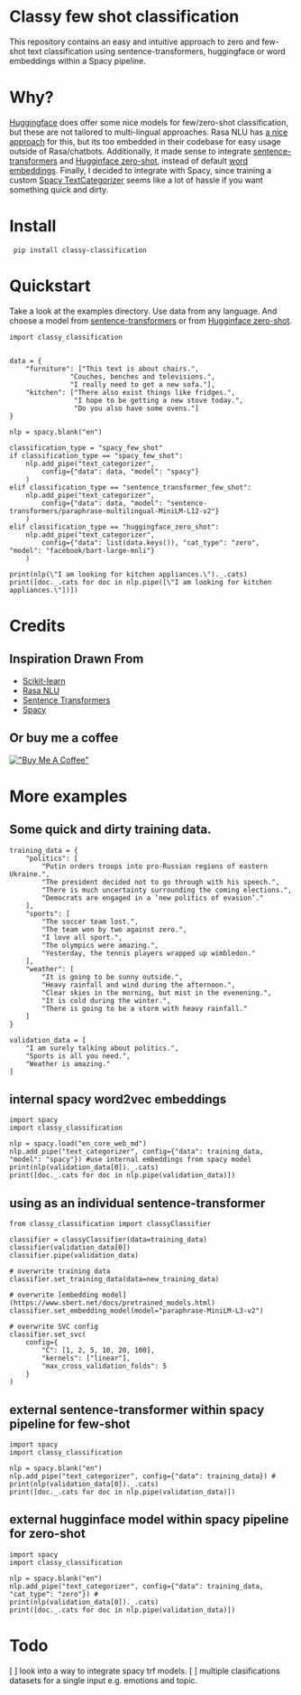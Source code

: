 # Classy few shot classification
This repository contains an easy and intuitive approach to zero and few-shot text classification using sentence-transformers, huggingface or word embeddings within a Spacy pipeline.
 
# Why?
[Huggingface](https://huggingface.co/) does offer some nice models for few/zero-shot classification, but these are not tailored to multi-lingual approaches. Rasa NLU has [a nice approach](https://rasa.com/blog/rasa-nlu-in-depth-part-1-intent-classification/) for this, but its too embedded in their codebase for easy usage outside of Rasa/chatbots. Additionally, it made sense to integrate [sentence-transformers](https://github.com/UKPLab/sentence-transformers) and [Hugginface zero-shot](https://huggingface.co/models?pipeline_tag=zero-shot-classification), instead of default [word embeddings](https://arxiv.org/abs/1301.3781). Finally, I decided to integrate with Spacy, since training a custom [Spacy TextCategorizer](https://spacy.io/api/textcategorizer) seems like a lot of hassle if you want something quick and dirty. 

# Install
``` pip install classy-classification```

# Quickstart
Take a look at the examples directory. Use data from any language. And choose a model from  [sentence-transformers](https://www.sbert.net/docs/pretrained_models.html) or from [Hugginface zero-shot](https://huggingface.co/models?pipeline_tag=zero-shot-classification).

```import spacy
import classy_classification


data = {
    "furniture": ["This text is about chairs.",
               "Couches, benches and televisions.",
               "I really need to get a new sofa."],
    "kitchen": ["There also exist things like fridges.",
                "I hope to be getting a new stove today.",
                "Do you also have some ovens."]
}

nlp = spacy.blank("en")

classification_type = "spacy_few_shot"
if classification_type == "spacy_few_shot":
    nlp.add_pipe("text_categorizer", 
        config={"data": data, "model": "spacy"}
    ) 
elif classification_type == "sentence_transformer_few_shot":
    nlp.add_pipe("text_categorizer", 
        config={"data": data, "model": "sentence-transformers/paraphrase-multilingual-MiniLM-L12-v2"}
    ) 
elif classification_type == "huggingface_zero_shot":
    nlp.add_pipe("text_categorizer", 
        config={"data": list(data.keys()), "cat_type": "zero", "model": "facebook/bart-large-mnli"}
    )

print(nlp(\"I am looking for kitchen appliances.\")._.cats)
print([doc._.cats for doc in nlp.pipe([\"I am looking for kitchen appliances.\"])])
```

# Credits
## Inspiration Drawn From
- [Scikit-learn](https://github.com/scikit-learn/scikit-learn)
- [Rasa NLU](https://github.com/RasaHQ/rasa) 
- [Sentence Transformers](https://github.com/UKPLab/sentence-transformers)
- [Spacy](https://github.com/explosion/spaCy)

## Or buy me a coffee
[!["Buy Me A Coffee"](https://www.buymeacoffee.com/assets/img/custom_images/orange_img.png)](https://www.buymeacoffee.com/98kf2552674)


# More examples
## Some quick and dirty training data.
``` 
training_data = {
    "politics": [
        "Putin orders troops into pro-Russian regions of eastern Ukraine.",
        "The president decided not to go through with his speech.",
        "There is much uncertainty surrounding the coming elections.",
        "Democrats are engaged in a ‘new politics of evasion’."
    ],
    "sports": [
        "The soccer team lost.",
        "The team won by two against zero.",
        "I love all sport.",
        "The olympics were amazing.",
        "Yesterday, the tennis players wrapped up wimbledon."
    ],
    "weather": [
        "It is going to be sunny outside.",
        "Heavy rainfall and wind during the afternoon.",
        "Clear skies in the morning, but mist in the evenening.",
        "It is cold during the winter.",
        "There is going to be a storm with heavy rainfall."
    ]
}

validation_data = [
    "I am surely talking about politics.",
    "Sports is all you need.",
    "Weather is amazing."
]
```

## internal spacy word2vec embeddings
```
import spacy
import classy_classification

nlp = spacy.load("en_core_web_md") 
nlp.add_pipe("text_categorizer", config={"data": training_data, "model": "spacy"}) #use internal embeddings from spacy model
print(nlp(validation_data[0])._.cats)
print([doc._.cats for doc in nlp.pipe(validation_data)])
```


## using as an individual sentence-transformer
```
from classy_classification import classyClassifier

classifier = classyClassifier(data=training_data)
classifier(validation_data[0])
classifier.pipe(validation_data)

# overwrite training data
classifier.set_training_data(data=new_training_data)

# overwrite [embedding model](https://www.sbert.net/docs/pretrained_models.html)
classifier.set_embedding_model(model="paraphrase-MiniLM-L3-v2")

# overwrite SVC config
classifier.set_svc(
    config={                              
        "C": [1, 2, 5, 10, 20, 100],
        "kernels": ["linear"],                              
        "max_cross_validation_folds": 5
    }
)
```

## external sentence-transformer within spacy pipeline for few-shot
```
import spacy
import classy_classification

nlp = spacy.blank("en")
nlp.add_pipe("text_categorizer", config={"data": training_data}) #
print(nlp(validation_data[0])._.cats)
print([doc._.cats for doc in nlp.pipe(validation_data)])
```

## external hugginface model within spacy pipeline for zero-shot
```
import spacy
import classy_classification

nlp = spacy.blank("en")
nlp.add_pipe("text_categorizer", config={"data": training_data, "cat_type": "zero"}) #
print(nlp(validation_data[0])._.cats)
print([doc._.cats for doc in nlp.pipe(validation_data)])
```

# Todo

[ ] look into a way to integrate spacy trf models.
[ ] multiple clasifications datasets for a single input e.g. emotions and topic.
